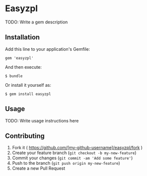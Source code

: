 # Easyzpl

TODO: Write a gem description

## Installation

Add this line to your application's Gemfile:

    gem 'easyzpl'

And then execute:

    $ bundle

Or install it yourself as:

    $ gem install easyzpl

## Usage

TODO: Write usage instructions here

## Contributing

1. Fork it ( https://github.com/[my-github-username]/easyzpl/fork )
2. Create your feature branch (`git checkout -b my-new-feature`)
3. Commit your changes (`git commit -am 'Add some feature'`)
4. Push to the branch (`git push origin my-new-feature`)
5. Create a new Pull Request
